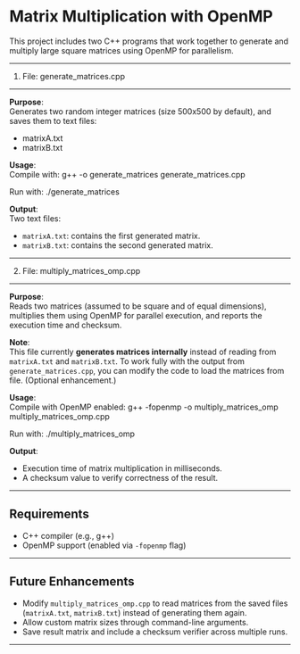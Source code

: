 Matrix Multiplication with OpenMP
==============================

This project includes two C++ programs that work together to generate and multiply large square matrices using OpenMP for parallelism.

------------------------------
1. File: generate_matrices.cpp
------------------------------
**Purpose**:  
Generates two random integer matrices (size 500x500 by default), and saves them to text files:
- matrixA.txt
- matrixB.txt

**Usage**:  
Compile with:
    g++ -o generate_matrices generate_matrices.cpp

Run with:
    ./generate_matrices

**Output**:  
Two text files:
- `matrixA.txt`: contains the first generated matrix.
- `matrixB.txt`: contains the second generated matrix.

------------------------------
2. File: multiply_matrices_omp.cpp
------------------------------
**Purpose**:  
Reads two matrices (assumed to be square and of equal dimensions), multiplies them using OpenMP for parallel execution, and reports the execution time and checksum.

**Note**:  
This file currently **generates matrices internally** instead of reading from `matrixA.txt` and `matrixB.txt`. To work fully with the output from `generate_matrices.cpp`, you can modify the code to load the matrices from file. (Optional enhancement.)

**Usage**:  
Compile with OpenMP enabled:
    g++ -fopenmp -o multiply_matrices_omp multiply_matrices_omp.cpp

Run with:
    ./multiply_matrices_omp

**Output**:  
- Execution time of matrix multiplication in milliseconds.
- A checksum value to verify correctness of the result.

------------------------------
Requirements
------------------------------
- C++ compiler (e.g., g++)
- OpenMP support (enabled via `-fopenmp` flag)

------------------------------
Future Enhancements
------------------------------
- Modify `multiply_matrices_omp.cpp` to read matrices from the saved files (`matrixA.txt`, `matrixB.txt`) instead of generating them again.
- Allow custom matrix sizes through command-line arguments.
- Save result matrix and include a checksum verifier across multiple runs.

------------------------------
